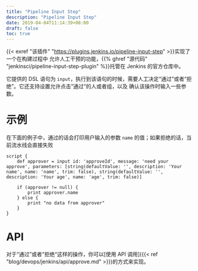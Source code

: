 ```yaml
---
title: "Pipeline Input Step"
description: "Pipeline Input Step"
date: 2019-04-04T11:14:39+08:00
draft: false
toc: true
---
```


{{< exref "该插件" "https://plugins.jenkins.io/pipeline-input-step" >}}实现了一个在构建过程中
允许人工干预的功能，{{% ghref "源代码" "jenkinsci/pipeline-input-step-plugin" %}}托管在 Jenkins 的官方仓库中。

它提供的 DSL 语句为 `input`，执行到该语句的时候，需要人工决定“通过”或者“拒绝”。它还支持设置允许点击”通过“的人或者组，以及
确认该操作时输入一些参数。

# 示例

在下面的例子中，通过的话会打印用户输入的参数 `name` 的值；如果拒绝的话，当前流水线会直接失败

```
script {
    def approver = input id: 'approveId', message: 'need your approve', parameters: [string(defaultValue: '', description: 'Your name', name: 'name', trim: false), string(defaultValue: '', description: 'Your age', name: 'age', trim: false)]

    if (approver != null) {
        print approver.name
    } else {
        print "no data from approver"
    }
}
```

# API

对于“通过”或者“拒绝“这样的操作，你可以[使用 API 调用]({{< ref "blog/devops/jenkins/api/approve.md" >}})的方式来实现。
